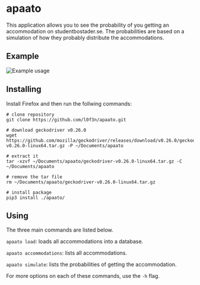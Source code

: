 # apaato
This application allows you to see the probability of you getting an accommodation on studentbostader.se. The probabilities are based on a simulation of how they probably distribute the accommodations.

## Example
![Example usage](https://i.imgur.com/EEZbF8s.png)

## Installing

Install Firefox and then run the follwing commands: 
```
# clone repository
git clone https://github.com/l0f3n/apaato.git

# download geckodriver v0.26.0
wget https://github.com/mozilla/geckodriver/releases/download/v0.26.0/geckodriver-v0.26.0-linux64.tar.gz -P ~/Documents/apaato

# extract it
tar -xzvf ~/Documents/apaato/geckodriver-v0.26.0-linux64.tar.gz -C ~/Documents/apaato

# remove the tar file
rm ~/Documents/apaato/geckodriver-v0.26.0-linux64.tar.gz

# install package
pip3 install ./apaato/
```


## Using

The three main commands are listed below.

`apaato load`: loads all accommodations into a database.

`apaato accommodations`: lists all accommodations.

`apaato simulate`: lists the probabilities of getting the accommodation.

For more options on each of these commands, use the `-h` flag.
